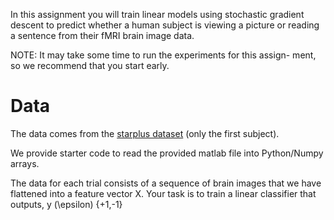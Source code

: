 In this assignment you will train linear models using stochastic gradient descent to predict whether a human subject is viewing a picture or reading a sentence from their fMRI brain image data.


NOTE: It may take some time to run the experiments for this assign- ment, so we recommend that you start early. 

# Data

The data comes from the [starplus dataset](http://www.cs.cmu.edu/afs/cs.cmu.edu/project/theo-81/www/) (only the first subject). 

We provide starter code to read the provided matlab file into Python/Numpy arrays. 

The data for each trial consists of a sequence of brain images that we have flattened into a feature vector X. Your task is to train a linear classifier that outputs, y \(\epsilon\) {+1,-1}

